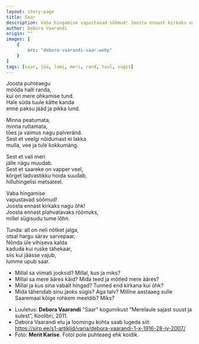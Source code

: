 ```yaml
---
layout: story-page
title: Saar
description: Vaba hingamise vapustavad sõõmud! Joosta ennast kirkaks nagu õhk!
author: Debora Vaarandi
origin: ""
images: [
    {
        src: "debora-vaarandi-saar.webp"
    }
]
tags: [saar, jää, lumi, meri, rand, tuul, sügis]
---
```



<!-- # {{$doc.title}} -->

Joosta puhteaegu \
mööda halli randa, \
kui on mere ohkamise tund.  \
Hale süda tuule kätte kanda \
enne paksu jääd ja pikka lund.

Minna peatumata, \
minna ruttamata, \
tões ja vaimus nagu palveränd. \
Sest et veelgi nõidumast ei lakka \
mulla, vee ja tule kokkumäng.

Sest et vali meri \
jälle nägu muudab. \
Sest et saareke on vapper veel, \
kõrget ladvastikku hoida suudab, \
hilluhingelisi metsateel.

Vaba hingamise \
vapustavad sõõmud! \
Joosta ennast kirkaks nagu õhk! \
Joosta ennast plahvatavaks rõõmuks, \
millel sügisudu tume lõhn.

Tunda: all on neli nõtket jalga, \
otsal hargu särav sarvepaar. \
Nõnda üle vihiseva kalda \
kaduda kui ruske tähekaar, \
siis kui jäässe vajub, \
lumme upub saar.

<story-author :author="author"></story-author>

<details-wrapper summary="Mis mõtted tekkisid?">

- Millal sa viimati jooksid? Millal, kus ja miks?
- Millal sa mere ääres käid? Mida teed ja mõtled mere ääres?
- Millal ja kus sina vabalt hingad? Tunned end kirkana kui õhk?
- Mida tähendab sinu jaoks sügis? Aga talv? Milline aastaaeg sulle Saaremaal kõige rohkem meeldib? Miks?

</details-wrapper>


<details-wrapper summary="Allikad" class="text-sm" icon="icon-park-outline:document-folder">

- Luuletus: **Debora Vaarandi** "Saar" kogumikust “Merelaule sajast suust ja sulest”, Koolibri, 2011.
- Debora Vaarandi elu ja loomingu kohta saab lugeda siit: https://sirp.ee/s1-artiklid/varia/debora-vaarandi-1-x-1916-28-iv-2007/
- Foto: **Merit Karise**. Fotol pole puhteaeg ehk koidik.

</details-wrapper>
